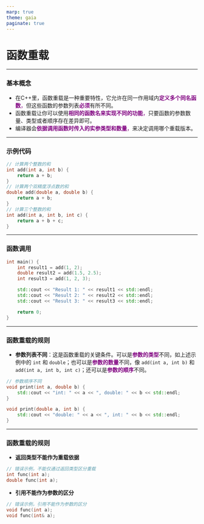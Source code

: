 ```yaml
---
marp: true
theme: gaia
paginate: true
---
```


<!-- _class: lead -->
# **函数重载**

---

### **基本概念**
+ 在C++里，函数重载是一种重要特性，它允许在同一作用域内<font color=purple>**定义多个同名函数**，</font>但这些函数的参数列表<font color=purple>**必须**</font>有所不同。
+ 函数重载让你可以使用<font color=purple>**相同的函数名来实现不同的功能**，</font>只要函数的参数数量、类型或者顺序存在差异即可。
+ 编译器会<font color=purple>**依据调用函数时传入的实参类型和数量**，</font>来决定调用哪个重载版本。

---

### **示例代码**
```cpp
// 计算两个整数的和
int add(int a, int b) {
    return a + b;
}
// 计算两个双精度浮点数的和
double add(double a, double b) {
    return a + b;
}
// 计算三个整数的和
int add(int a, int b, int c) {
    return a + b + c;
}
```
---

### **函数调用**
```cpp
int main() {
    int result1 = add(1, 2);
    double result2 = add(1.5, 2.5);
    int result3 = add(1, 2, 3);

    std::cout << "Result 1: " << result1 << std::endl;
    std::cout << "Result 2: " << result2 << std::endl;
    std::cout << "Result 3: " << result3 << std::endl;

    return 0;
}
```

---

### **函数重载的规则**

- **参数列表不同**：这是函数重载的关键条件。可以是<font color=purple>**参数的类型**</font>不同，如上述示例中的 `int` 和 `double`；也可以是<font color=purple>**参数的数量**</font>不同，像 `add(int a, int b)` 和 `add(int a, int b, int c)`；还可以是<font color=purple>**参数的顺序**</font>不同。
```cpp
// 参数顺序不同
void print(int a, double b) {
    std::cout << "int: " << a << ", double: " << b << std::endl;
}

void print(double a, int b) {
    std::cout << "double: " << a << ", int: " << b << std::endl;
}
```

---

### **函数重载的规则**
- **返回类型不能作为重载依据**

```cpp
// 错误示例，不能仅通过返回类型区分重载
int func(int a);
double func(int a);
```
- **引用不能作为参数的区分**

```cpp
// 错误示例，引用不能作为参数的区分
void func(int a);
void func(int& a);
```
 